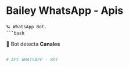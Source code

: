 # Bailey WhatsApp - Apis

```
🪐 WhatsApp Bot.
```bash

```
🐢 Bot detecta **Canales**
```bash

# API WHATSAPP - BOT